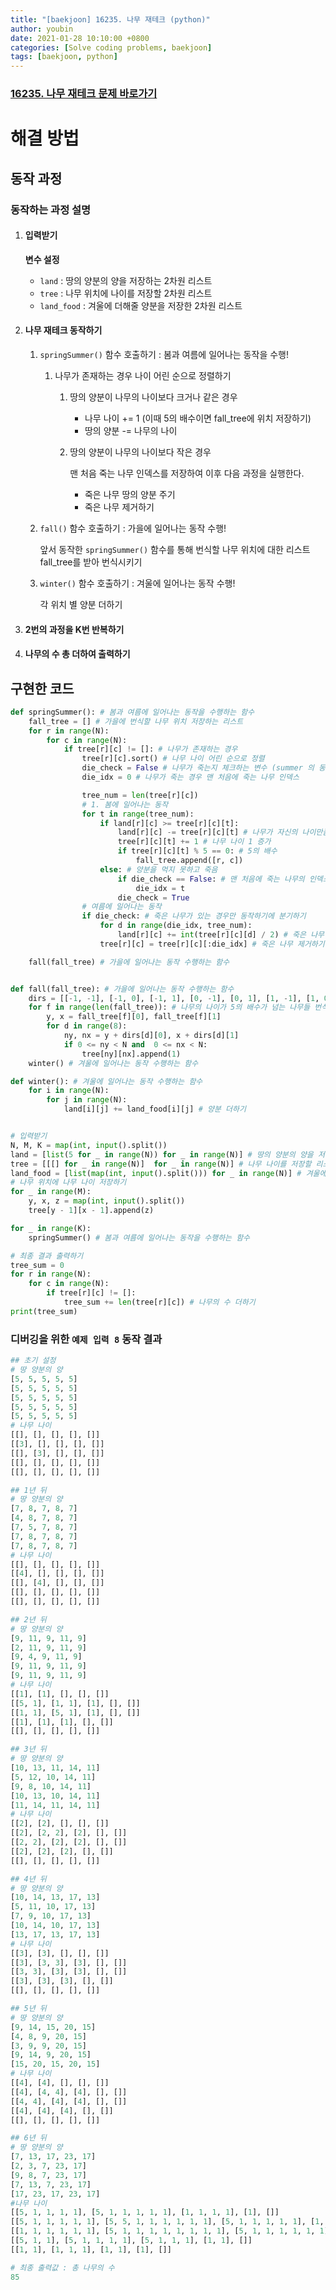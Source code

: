 ```yaml
---
title: "[baekjoon] 16235. 나무 재테크 (python)"
author: youbin
date: 2021-01-28 10:10:00 +0800
categories: [Solve coding problems, baekjoon]
tags: [baekjoon, python]
---
```


### [16235. 나무 재테크 문제 바로가기](https://www.acmicpc.net/problem/16235)

# 해결 방법

## 동작 과정

### 동작하는 과정 설명

1. #### 입력받기

   **변수 설정**

   - `land` : 땅의 양분의 양을 저장하는 2차원 리스트
   - `tree` : 나무 위치에 나이를 저장할 2차원 리스트
   - `land_food` : 겨울에 더해줄 양분을 저장한 2차원 리스트

2. #### 나무 재테크 동작하기

   1. `springSummer()` 함수 호출하기 : 봄과 여름에 일어나는 동작을 수행!

      1. 나무가 존재하는 경우 나이 어린 순으로 정렬하기

         1. 땅의 양분이 나무의 나이보다 크거나 같은 경우

            - 나무 나이 += 1 (이때 5의 배수이면 fall_tree에 위치 저장하기)
            - 땅의 양분 -= 나무의 나이

         2. 땅의 양분이 나무의 나이보다 작은 경우

            맨 처음 죽는 나무 인덱스를 저장하여 이후 다음 과정을 실행한다.

            - 죽은 나무 땅의 양분 주기
            - 죽은 나무 제거하기

   2. `fall()` 함수 호출하기 : 가을에 일어나는 동작 수행!

      앞서 동작한 `springSummer()` 함수를 통해 번식할 나무 위치에 대한 리스트 fall_tree를 받아 번식시키기

   3. `winter()` 함수 호출하기 : 겨울에 일어나는 동작 수행!

      각 위치 별 양분 더하기

3. #### 2번의 과정을 K번 반복하기

4. #### 나무의 수 총 더하여 출력하기

## 구현한 코드

```python
def springSummer(): # 봄과 여름에 일어나는 동작을 수행하는 함수
    fall_tree = [] # 가을에 번식할 나무 위치 저장하는 리스트
    for r in range(N):
        for c in range(N):
            if tree[r][c] != []: # 나무가 존재하는 경우
                tree[r][c].sort() # 나무 나이 어린 순으로 정렬
                die_check = False # 나무가 죽는지 체크하는 변수 (summer 의 동작이 일어날지의 유무 결정)
                die_idx = 0 # 나무가 죽는 경우 맨 처음에 죽는 나무 인덱스

                tree_num = len(tree[r][c])
                # 1. 봄에 일어나는 동작
                for t in range(tree_num):
                    if land[r][c] >= tree[r][c][t]:
                        land[r][c] -= tree[r][c][t] # 나무가 자신의 나이만큼 양분 먹기
                        tree[r][c][t] += 1 # 나무 나이 1 증가
                        if tree[r][c][t] % 5 == 0: # 5의 배수
                            fall_tree.append([r, c])
                    else: # 양분을 먹지 못하고 죽음
                        if die_check == False: # 맨 처음에 죽는 나무의 인덱스를 저장하기 위한 조건
                            die_idx = t
                        die_check = True
                # 여름에 일어나는 동작
                if die_check: # 죽은 나무가 있는 경우만 동작하기에 분기하기
                    for d in range(die_idx, tree_num):
                        land[r][c] += int(tree[r][c][d] / 2) # 죽은 나무 양분으로 추가하기
                    tree[r][c] = tree[r][c][:die_idx] # 죽은 나무 제거하기

    fall(fall_tree) # 가을에 일어나는 동작 수행하는 함수


def fall(fall_tree): # 가을에 일어나는 동작 수행하는 함수
    dirs = [[-1, -1], [-1, 0], [-1, 1], [0, -1], [0, 1], [1, -1], [1, 0], [1, 1]]
    for f in range(len(fall_tree)): # 나무의 나이가 5의 배수가 넘는 나무들 번식하기
        y, x = fall_tree[f][0], fall_tree[f][1]
        for d in range(8):
            ny, nx = y + dirs[d][0], x + dirs[d][1]
            if 0 <= ny < N and  0 <= nx < N:
                tree[ny][nx].append(1)
    winter() # 겨울에 일어나는 동작 수행하는 함수

def winter(): # 겨울에 일어나는 동작 수행하는 함수
    for i in range(N):
        for j in range(N):
            land[i][j] += land_food[i][j] # 양분 더하기


# 입력받기
N, M, K = map(int, input().split())
land = [list(5 for _ in range(N)) for _ in range(N)] # 땅의 양분의 양을 저장하는 리스트
tree = [[[] for _ in range(N)]  for _ in range(N)] # 나무 나이를 저장할 리스트
land_food = [list(map(int, input().split())) for _ in range(N)] # 겨울에 더해야하는 양분을 저장한 리스트
# 나무 위치에 나무 나이 저장하기
for _ in range(M):
    y, x, z = map(int, input().split())
    tree[y - 1][x - 1].append(z)

for _ in range(K):
    springSummer() # 봄과 여름에 일어나는 동작을 수행하는 함수

# 최종 결과 출력하기
tree_sum = 0
for r in range(N):
    for c in range(N):
        if tree[r][c] != []:
            tree_sum += len(tree[r][c]) # 나무의 수 더하기
print(tree_sum)
```

### 디버깅을 위한 `예제 입력 8` 동작 결과

```python
## 초기 설정
# 땅 양분의 양
[5, 5, 5, 5, 5]
[5, 5, 5, 5, 5]
[5, 5, 5, 5, 5]
[5, 5, 5, 5, 5]
[5, 5, 5, 5, 5]
# 나무 나이
[[], [], [], [], []]
[[3], [], [], [], []]
[[], [3], [], [], []]
[[], [], [], [], []]
[[], [], [], [], []]

## 1년 뒤
# 땅 양분의 양
[7, 8, 7, 8, 7]
[4, 8, 7, 8, 7]
[7, 5, 7, 8, 7]
[7, 8, 7, 8, 7]
[7, 8, 7, 8, 7]
# 나무 나이
[[], [], [], [], []]
[[4], [], [], [], []]
[[], [4], [], [], []]
[[], [], [], [], []]
[[], [], [], [], []]

## 2년 뒤
# 땅 양분의 양
[9, 11, 9, 11, 9]
[2, 11, 9, 11, 9]
[9, 4, 9, 11, 9]
[9, 11, 9, 11, 9]
[9, 11, 9, 11, 9]
# 나무 나이
[[1], [1], [], [], []]
[[5, 1], [1, 1], [1], [], []]
[[1, 1], [5, 1], [1], [], []]
[[1], [1], [1], [], []]
[[], [], [], [], []]

## 3년 뒤
# 땅 양분의 양
[10, 13, 11, 14, 11]
[5, 12, 10, 14, 11]
[9, 8, 10, 14, 11]
[10, 13, 10, 14, 11]
[11, 14, 11, 14, 11]
# 나무 나이
[[2], [2], [], [], []]
[[2], [2, 2], [2], [], []]
[[2, 2], [2], [2], [], []]
[[2], [2], [2], [], []]
[[], [], [], [], []]

## 4년 뒤
# 땅 양분의 양
[10, 14, 13, 17, 13]
[5, 11, 10, 17, 13]
[7, 9, 10, 17, 13]
[10, 14, 10, 17, 13]
[13, 17, 13, 17, 13]
# 나무 나이
[[3], [3], [], [], []]
[[3], [3, 3], [3], [], []]
[[3, 3], [3], [3], [], []]
[[3], [3], [3], [], []]
[[], [], [], [], []]

## 5년 뒤
# 땅 양분의 양
[9, 14, 15, 20, 15]
[4, 8, 9, 20, 15]
[3, 9, 9, 20, 15]
[9, 14, 9, 20, 15]
[15, 20, 15, 20, 15]
# 나무 나이
[[4], [4], [], [], []]
[[4], [4, 4], [4], [], []]
[[4, 4], [4], [4], [], []]
[[4], [4], [4], [], []]
[[], [], [], [], []]

## 6년 뒤
# 땅 양분의 양
[7, 13, 17, 23, 17]
[2, 3, 7, 23, 17]
[9, 8, 7, 23, 17]
[7, 13, 7, 23, 17]
[17, 23, 17, 23, 17]
#나무 나이
[[5, 1, 1, 1, 1], [5, 1, 1, 1, 1, 1], [1, 1, 1, 1], [1], []]
[[5, 1, 1, 1, 1, 1], [5, 5, 1, 1, 1, 1, 1, 1], [5, 1, 1, 1, 1, 1], [1, 1], []]
[[1, 1, 1, 1, 1, 1], [5, 1, 1, 1, 1, 1, 1, 1, 1], [5, 1, 1, 1, 1, 1, 1], [1, 1, 1], []]
[[5, 1, 1], [5, 1, 1, 1, 1], [5, 1, 1, 1], [1, 1], []]
[[1, 1], [1, 1, 1], [1, 1], [1], []]

# 최종 출력값 : 총 나무의 수
85
```
